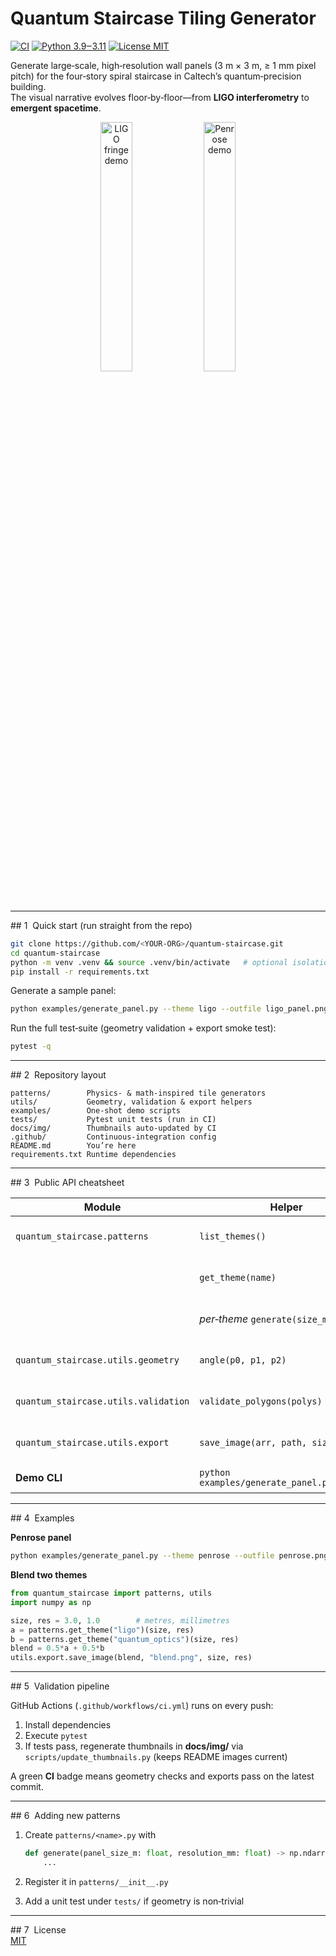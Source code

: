# Quantum Staircase Tiling Generator

[![CI](https://github.com/<YOUR‑ORG>/quantum‑staircase/actions/workflows/ci.yml/badge.svg)](https://github.com/<YOUR‑ORG>/quantum‑staircase/actions/workflows/ci.yml)
[![Python 3.9‒3.11](https://img.shields.io/badge/python-3.9‒3.11-blue.svg)](https://www.python.org/)
[![License MIT](https://img.shields.io/badge/License-MIT-yellow.svg)](LICENSE)

Generate large‑scale, high‑resolution wall panels (3 m × 3 m, ≥ 1 mm pixel pitch) for the four‑story spiral staircase in Caltech’s quantum‑precision building.  
The visual narrative evolves floor‑by‑floor—from **LIGO interferometry** to **emergent spacetime**.

<p align="center">
  <img alt="LIGO fringe demo" src="docs/img/demo_ligo.png"  width="32%">
  <img alt="Penrose demo"    src="docs/img/demo_penrose.png" width="32%">
</p>

---

## 1  Quick start (run straight from the repo)

```bash
git clone https://github.com/<YOUR‑ORG>/quantum‑staircase.git
cd quantum‑staircase
python -m venv .venv && source .venv/bin/activate   # optional isolation
pip install -r requirements.txt
```

Generate a sample panel:

```bash
python examples/generate_panel.py --theme ligo --outfile ligo_panel.png
```

Run the full test‑suite (geometry validation + export smoke test):

```bash
pytest -q
```

---

## 2  Repository layout
```
patterns/        Physics‑ & math‑inspired tile generators  
utils/           Geometry, validation & export helpers  
examples/        One‑shot demo scripts  
tests/           Pytest unit tests (run in CI)  
docs/img/        Thumbnails auto‑updated by CI  
.github/         Continuous‑integration config  
README.md        You’re here  
requirements.txt Runtime dependencies  
```

---

## 3  Public API cheatsheet

| Module | Helper | Purpose |
|--------|--------|---------|
| `quantum_staircase.patterns` | `list_themes()` | List available themes |
|  | `get_theme(name)` | Return generator callable |
|  | *per‑theme* `generate(size_m, res_mm)` | NumPy image array |
| `quantum_staircase.utils.geometry` | `angle(p0, p1, p2)` | Interior angle (deg) |
| `quantum_staircase.utils.validation` | `validate_polygons(polys)` | Detect overlaps / gaps |
| `quantum_staircase.utils.export` | `save_image(arr, path, size, res)` | Write PNG/SVG panel |
| **Demo CLI** | `python examples/generate_panel.py -h` | Usage help |

---

## 4  Examples

**Penrose panel**

```bash
python examples/generate_panel.py --theme penrose --outfile penrose.png
```

**Blend two themes**

```python
from quantum_staircase import patterns, utils
import numpy as np

size, res = 3.0, 1.0        # metres, millimetres
a = patterns.get_theme("ligo")(size, res)
b = patterns.get_theme("quantum_optics")(size, res)
blend = 0.5*a + 0.5*b
utils.export.save_image(blend, "blend.png", size, res)
```

---

## 5  Validation pipeline

GitHub Actions (`.github/workflows/ci.yml`) runs on every push:

1. Install dependencies  
2. Execute `pytest`  
3. If tests pass, regenerate thumbnails in **docs/img/** via  
   `scripts/update_thumbnails.py` (keeps README images current)

A green **CI** badge means geometry checks and exports pass on the latest commit.

---

## 6  Adding new patterns

1. Create `patterns/<name>.py` with  

   ```python
   def generate(panel_size_m: float, resolution_mm: float) -> np.ndarray:
       ...
   ```

2. Register it in `patterns/__init__.py`  
3. Add a unit test under `tests/` if geometry is non‑trivial

---

## 7  License  
[MIT](LICENSE)
